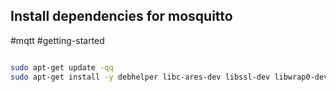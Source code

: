 
## Install dependencies for mosquitto
#mqtt #getting-started 

```bash

sudo apt-get update -qq
sudo apt-get install -y debhelper libc-ares-dev libssl-dev libwrap0-dev python-all python3-all uthash-dev xsltproc docbook-xsl libcunit1-dev libcjson1 libcjson-dev
```